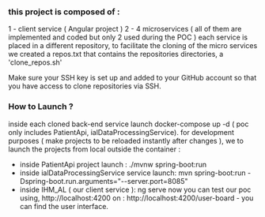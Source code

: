 ### this project is composed of :
1 - client service ( Angular project )
2 - 4 microservices ( all of them are implemented and coded but only 2 used during the POC )
each service is placed in a different repository, to facilitate the cloning of the micro services we created a repos.txt that contains the repositories directories, a 'clone_repos.sh' 

Make sure your SSH key is set up and added to your GitHub account so that you have access to clone repositories via SSH.

### How to Launch ?
inside each cloned back-end service launch docker-compose up -d ( poc only includes PatientApi, ialDataProcessingService).
for development purposes ( make projects to be reloaded instantly after changes ), we to launch the projects from local outside the container :
* inside PatientApi project launch : 
./mvnw spring-boot:run
* inside ialDataProcessingService service launch:
mvn spring-boot:run -Dspring-boot.run.arguments="--server.port=8085"
* inside IHM_AL ( our client service ):
ng serve
now you can test our poc using, http://localhost:4200
on : http://localhost:4200/user-board - you can find the user interface.